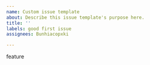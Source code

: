 ```yaml
---
name: Custom issue template
about: Describe this issue template's purpose here.
title: ''
labels: good first issue
assignees: Bunhiacopxki

---
```


feature
